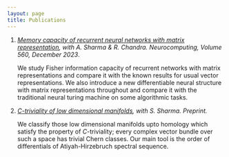 ```yaml
---
layout: page
title: Publications
---
```


 1. *[Memory capacity of recurrent neural networks with matrix representation](https://www.sciencedirect.com/science/article/pii/S0925231223009475), with A. Sharma & R. Chandra. Neurocomputing, Volume 560, December 2023*. 
 
    We study Fisher information capacity of recurrent networks with matrix representations and compare it with the known results for usual vector representations. We also introduce a new differentiable neural structure with matrix representations throughout and compare it with the traditional neural turing machine on some algorithmic tasks.

 2. *[$C$-triviality of low dimensional manifolds](https://arxiv.org/abs/2411.05558v1), with S. Sharma. Preprint.*

    We classify those low dimensional manifolds upto homology which satisfy the property of $C$-triviality; every complex vector bundle over such a space has trivial Chern classes. Our main tool is the order of differentials of Atiyah-Hirzebruch spectral sequence.
